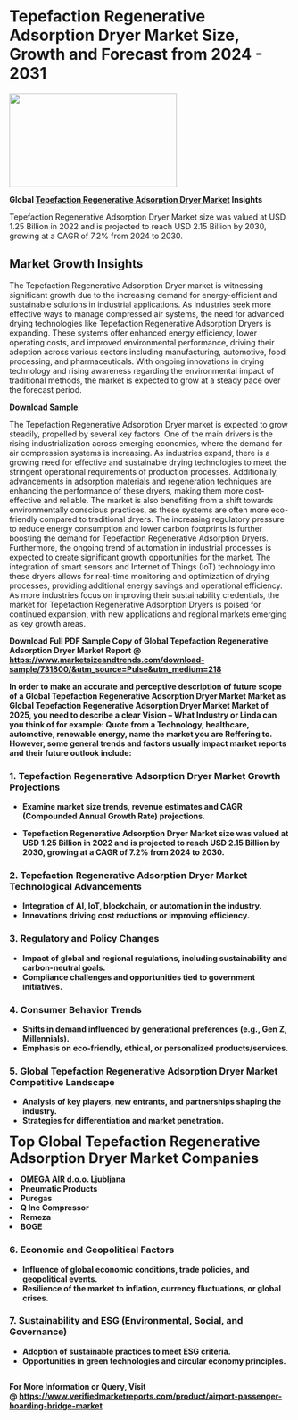 <H1>Tepefaction Regenerative Adsorption Dryer Market Size, Growth and Forecast from 2024 - 2031</H1><img class="aligncenter size-medium wp-image-584254" src="https://thirdeyenews.in/wp-content/uploads/2024/09/Global-Market-Research-300x168.jpeg" alt="" width="300" height="168" /><p><strong>Global&nbsp;<a href="https://www.marketsizeandtrends.com/download-sample/731800/&amp;utm_source=Pulse&amp;utm_medium=218">Tepefaction Regenerative Adsorption Dryer Market</a> Insights</strong></p><p>Tepefaction Regenerative Adsorption Dryer Market size was valued at USD 1.25 Billion in 2022 and is projected to reach USD 2.15 Billion by 2030, growing at a CAGR of 7.2% from 2024 to 2030.</p><p><h2>Market Growth Insights</h2> <p>The Tepefaction Regenerative Adsorption Dryer market is witnessing significant growth due to the increasing demand for energy-efficient and sustainable solutions in industrial applications. As industries seek more effective ways to manage compressed air systems, the need for advanced drying technologies like Tepefaction Regenerative Adsorption Dryers is expanding. These systems offer enhanced energy efficiency, lower operating costs, and improved environmental performance, driving their adoption across various sectors including manufacturing, automotive, food processing, and pharmaceuticals. With ongoing innovations in drying technology and rising awareness regarding the environmental impact of traditional methods, the market is expected to grow at a steady pace over the forecast period.</p> <p><strong>Download Sample</strong></p> <p>The Tepefaction Regenerative Adsorption Dryer market is expected to grow steadily, propelled by several key factors. One of the main drivers is the rising industrialization across emerging economies, where the demand for air compression systems is increasing. As industries expand, there is a growing need for effective and sustainable drying technologies to meet the stringent operational requirements of production processes. Additionally, advancements in adsorption materials and regeneration techniques are enhancing the performance of these dryers, making them more cost-effective and reliable. The market is also benefiting from a shift towards environmentally conscious practices, as these systems are often more eco-friendly compared to traditional dryers. The increasing regulatory pressure to reduce energy consumption and lower carbon footprints is further boosting the demand for Tepefaction Regenerative Adsorption Dryers. Furthermore, the ongoing trend of automation in industrial processes is expected to create significant growth opportunities for the market. The integration of smart sensors and Internet of Things (IoT) technology into these dryers allows for real-time monitoring and optimization of drying processes, providing additional energy savings and operational efficiency. As more industries focus on improving their sustainability credentials, the market for Tepefaction Regenerative Adsorption Dryers is poised for continued expansion, with new applications and regional markets emerging as key growth areas. <p><strong></p><p><span class=""><strong>Download Full PDF Sample Copy of Global Tepefaction Regenerative Adsorption Dryer Market Report</strong> @ <a href="https://www.marketsizeandtrends.com/download-sample/731800/&amp;utm_source=Pulse&amp;utm_medium=218" target="_blank">https://www.marketsizeandtrends.com/download-sample/731800/&amp;utm_source=Pulse&amp;utm_medium=218</a></span></p><p>In order to make an accurate and perceptive description of future scope of a Global&nbsp;Tepefaction Regenerative Adsorption Dryer Market Market as Global&nbsp;Tepefaction Regenerative Adsorption Dryer Market Market of 2025, you need to describe a clear Vision &ndash; What Industry or Linda can you think of for example: Quote from a Technology, healthcare, automotive, renewable energy, name the market you are Reffering to. However, some general trends and factors usually impact market reports and their future outlook include:</p><h3>1.&nbsp;<strong>Tepefaction Regenerative Adsorption Dryer Market Growth Projections</strong></h3><ul><li>Examine market size trends, revenue estimates and CAGR (Compounded Annual Growth Rate) projections.</li><li><p>Tepefaction Regenerative Adsorption Dryer Market size was valued at USD 1.25 Billion in 2022 and is projected to reach USD 2.15 Billion by 2030, growing at a CAGR of 7.2% from 2024 to 2030.</p></li></ul><h3>2.&nbsp;<strong>Tepefaction Regenerative Adsorption Dryer Market Technological Advancements</strong></h3><ul><li>Integration of AI, IoT, blockchain, or automation in the industry.</li><li>Innovations driving cost reductions or improving efficiency.</li></ul><h3>3.&nbsp;<strong>Regulatory and Policy Changes</strong></h3><ul><li>Impact of global and regional regulations, including sustainability and carbon-neutral goals.</li><li>Compliance challenges and opportunities tied to government initiatives.</li></ul><h3>4.&nbsp;<strong>Consumer Behavior Trends</strong></h3><ul><li>Shifts in demand influenced by generational preferences (e.g., Gen Z, Millennials).</li><li>Emphasis on eco-friendly, ethical, or personalized products/services.</li></ul><h3>5.&nbsp;<strong>Global Tepefaction Regenerative Adsorption Dryer Market Competitive Landscape</strong></h3><ul><li>Analysis of key players, new entrants, and partnerships shaping the industry.</li><li>Strategies for differentiation and market penetration.</li></ul><p data-pm-slice="1 1 []"><span style="color: inherit; font-family: inherit; font-size: 25px;">Top Global Tepefaction Regenerative Adsorption Dryer Market Companies</span></p><div class="" data-test-id=""><p><li>OMEGA AIR d.o.o. Ljubljana</li><li> Pneumatic Products</li><li> Puregas</li><li> Q Inc Compressor</li><li> Remeza</li><li> BOGE</li></p></div><h3>6.&nbsp;<strong>Economic and Geopolitical Factors</strong></h3><ul><li>Influence of global economic conditions, trade policies, and geopolitical events.</li><li>Resilience of the market to inflation, currency fluctuations, or global crises.</li></ul><h3>7.&nbsp;<strong>Sustainability and ESG (Environmental, Social, and Governance)</strong></h3><ul><li>Adoption of sustainable practices to meet ESG criteria.</li><li>Opportunities in green technologies and circular economy principles.</li></ul><h2><strong style="font-size: 14px;">For More Information or Query, Visit @&nbsp;</strong><a style="background-color: #ffffff; font-size: 14px;" href="https://www.marketsizeandtrends.com/report/tepefaction-regenerative-adsorption-dryer-market/" target="_blank">https://www.verifiedmarketreports.com/product/airport-passenger-boarding-bridge-market</a></h2>
